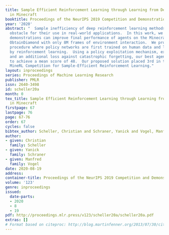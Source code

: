 ```yaml
---
title: Sample Efficient Reinforcement Learning through Learning from Demonstrations
  in Minecraft
booktitle: Proceedings of the NeurIPS 2019 Competition and Demonstration Track
year: '2020'
abstract: "  Sample inefficiency of deep reinforcement learning methods is a major
  obstacle for their use in real-world applications.  In this work, we show how human
  demonstrations can improve final performance of agents on the Minecraft minigame
  ObtainDiamond with only 8M frames of environment interaction.  We propose a training
  procedure where policy networks are first trained on human data and later fine-tuned
  by reinforcement learning.  Using a policy exploitation mechanism, experience replay
  and an additional loss against catastrophic forgetting, our best agent was able
  to achieve a mean score of 48.  Our proposed solution placed 3rd in the NeurIPS
  MineRL Competition for Sample-Efficient Reinforcement Learning."
layout: inproceedings
series: Proceedings of Machine Learning Research
publisher: PMLR
issn: 2640-3498
id: scheller20a
month: 0
tex_title: Sample Efficient Reinforcement Learning through Learning from Demonstrations
  in Minecraft
firstpage: 67
lastpage: 76
page: 67-76
order: 67
cycles: false
bibtex_author: Scheller, Christian and Schraner, Yanick and Vogel, Manfred
author:
- given: Christian
  family: Scheller
- given: Yanick
  family: Schraner
- given: Manfred
  family: Vogel
date: 2020-08-19
address: 
container-title: Proceedings of the NeurIPS 2019 Competition and Demonstration Track
volume: '123'
genre: inproceedings
issued:
  date-parts:
  - 2020
  - 8
  - 19
pdf: http://proceedings.mlr.press/v123/scheller20a/scheller20a.pdf
extras: []
# Format based on citeproc: http://blog.martinfenner.org/2013/07/30/citeproc-yaml-for-bibliographies/
---
```

